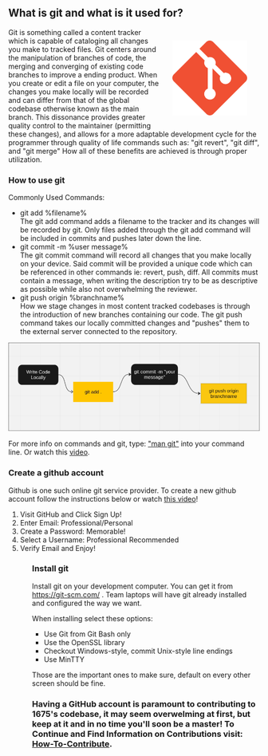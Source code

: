 ## What is git and what is it used for? 

<img src="../../assets/images/git-logo.png" alt="git logo" style="width:150px; float: right; padding: 25px;">
Git is something called a content tracker which is capable of cataloging all changes you make to tracked files. Git centers around the manipulation of branches of code, the merging and converging of existing code branches to improve a ending product. When you create or edit a file on your computer, the changes you make locally will be recorded and can differ from that of the global codebase otherwise known as the main branch. This dissonance provides greater quality control to the maintainer (permitting these changes), and allows for a more adaptable development cycle for the programmer through quality of life commands such as: "git revert", "git diff", and "git merge" How all of these benefits are achieved is through proper utilization.

### How to use git

Commonly Used Commands:
<ul>
    <li>git add %filename%</li>
    The git add command adds a filename to the tracker and its changes will be recorded by git. Only files added through the git add command will be included in commits and pushes later down the line.
    <li>git commit -m %user message%</li>
    The git commit command will record all changes that you make locally on your device. Said commit will be provided a unique code which can be referenced in other commands ie: revert, push, diff. All commits must contain a message, when writing the description try to be as descriptive as possible while also not overwhelming the reviewer.
    <li>git push origin %branchname%</li>
    How we stage changes in most content tracked codebases is through the introduction of new branches containing our code. The git push command takes our locally committed changes and "pushes" them to the external server connected to the repository.
</ul>

<img src="../../assets/images/git-cycle.png" alt="git development cycle">

For more info on commands and git, type: <a href="https://git-scm.com/docs">"man git"</a> into your command line. Or watch this <a href="https://www.youtube.com/watch?v=HkdAHXoRtos" >video</a>.

### Create a github account

Github is one such online git service provider. To create a new github account follow the instructions below or watch <a href="https://www.youtube.com/watch?v=HkdAHXoRtos">this video</a>!

<ol>
    <li>Visit GitHub and Click Sign Up!</li>
    <li>Enter Email: Professional/Personal</li>
    <li>Create a Password: Memorable!</li>
    <li>Select a Username: Professional Recommended</li>
    <li>Verify Email and Enjoy!</li>
<ol>

### Install git

Install git on your development computer. You can get it from https://git-scm.com/ . Team laptops will have git already installed and configured the way we want.

When installing select these options:

* Use Git from Git Bash only
* Use the OpenSSL library
* Checkout Windows-style, commit Unix-style line endings
* Use MinTTY

Those are the important ones to make sure, default on every other screen should be fine.

### Having a GitHub account is paramount to contributing to 1675's codebase, it may seem overwelming at first, but keep at it and in no time you'll soon be a master! To Continue and Find Information on Contributions visit: <a href="./how-to-contribute.md">How-To-Contribute</a>.

